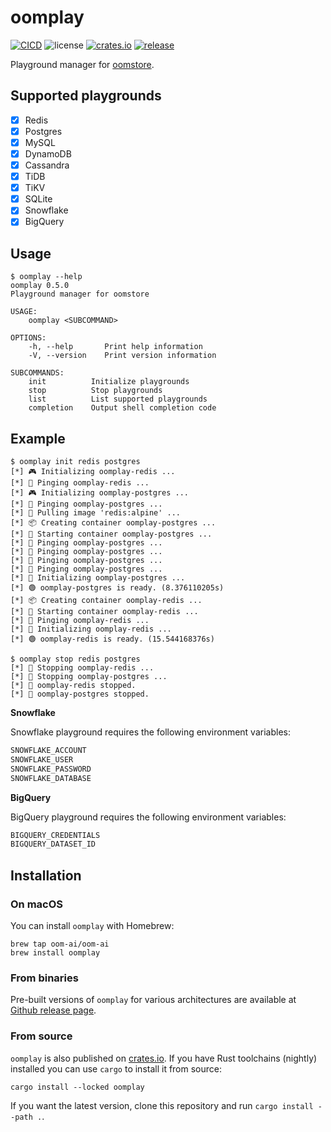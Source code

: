 # oomplay

[![CICD](https://github.com/oom-ai/oomplay/actions/workflows/CICD.yml/badge.svg)](https://github.com/oom-ai/oomplay/actions/workflows/CICD.yml)
![license](https://img.shields.io/badge/license-%20MIT/Apache--2.0-blue.svg)
[![crates.io](https://img.shields.io/crates/v/oomplay.svg?colorB=319e8c)](https://crates.io/crates/oomplay)
[![release](https://img.shields.io/badge/Release-%20Linux%20|%20OSX%20|%20Win%20-orange.svg)](https://github.com/oom-ai/oomplay/releases)


Playground manager for [oomstore](https://github.com/oom-ai/oomstore).

## Supported playgrounds

- [x] Redis
- [x] Postgres
- [x] MySQL
- [x] DynamoDB
- [x] Cassandra
- [x] TiDB
- [x] TiKV
- [x] SQLite
- [x] Snowflake
- [x] BigQuery

## Usage

```help
$ oomplay --help
oomplay 0.5.0
Playground manager for oomstore

USAGE:
    oomplay <SUBCOMMAND>

OPTIONS:
    -h, --help       Print help information
    -V, --version    Print version information

SUBCOMMANDS:
    init          Initialize playgrounds
    stop          Stop playgrounds
    list          List supported playgrounds
    completion    Output shell completion code
```

## Example

```
$ oomplay init redis postgres
[*] 🎮 Initializing oomplay-redis ...
[*] 📡 Pinging oomplay-redis ...
[*] 🎮 Initializing oomplay-postgres ...
[*] 📡 Pinging oomplay-postgres ...
[*] 🚚 Pulling image 'redis:alpine' ...
[*] 📦 Creating container oomplay-postgres ...
[*] 🚀 Starting container oomplay-postgres ...
[*] 📡 Pinging oomplay-postgres ...
[*] 📡 Pinging oomplay-postgres ...
[*] 📡 Pinging oomplay-postgres ...
[*] 📡 Pinging oomplay-postgres ...
[*] 💫 Initializing oomplay-postgres ...
[*] 🟢 oomplay-postgres is ready. (8.376110205s)
[*] 📦 Creating container oomplay-redis ...
[*] 🚀 Starting container oomplay-redis ...
[*] 📡 Pinging oomplay-redis ...
[*] 💫 Initializing oomplay-redis ...
[*] 🟢 oomplay-redis is ready. (15.544168376s)
```

```
$ oomplay stop redis postgres
[*] 🔌 Stopping oomplay-redis ...
[*] 🔌 Stopping oomplay-postgres ...
[*] 🔴 oomplay-redis stopped.
[*] 🔴 oomplay-postgres stopped.
```

**Snowflake**

Snowflake playground requires the following environment variables:

```sh
SNOWFLAKE_ACCOUNT
SNOWFLAKE_USER
SNOWFLAKE_PASSWORD
SNOWFLAKE_DATABASE
```

**BigQuery**

BigQuery playground requires the following environment variables:

```sh
BIGQUERY_CREDENTIALS
BIGQUERY_DATASET_ID
```

## Installation

### On macOS

You can install `oomplay` with Homebrew:

```
brew tap oom-ai/oom-ai
brew install oomplay
```

### From binaries

Pre-built versions of `oomplay` for various architectures are available at [Github release page](https://github.com/oom-ai/oomplay/releases).

### From source

`oomplay` is also published on [crates.io](https://crates.io). If you have Rust toolchains (nightly) installed you can use `cargo` to install it from source:

```
cargo install --locked oomplay
```

If you want the latest version, clone this repository and run `cargo install --path .`.
